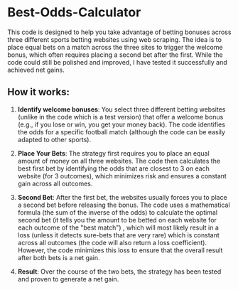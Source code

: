 # Best-Odds-Calculator

This code is designed to help you take advantage of betting bonuses across three different sports betting websites using web scraping. The idea is to place equal bets on a match across the three sites to trigger the welcome bonus, which often requires placing a second bet after the first. While the code could still be polished and improved, I have tested it successfully and achieved net gains.

## How it works:

1. **Identify welcome bonuses**:
   You select three different betting websites (unlike in the code which is a test version) that offer a welcome bonus (e.g., if you lose or win, you get your money back). The code identifies the odds for a specific football match (although the code can be easily adapted to other sports).

2. **Place Your Bets**:
   The strategy first requires you to place an equal amount of money on all three websites. The code then calculates the best first bet by identifying the odds that are closest to 3 on each website (for 3 outcomes), which minimizes risk and ensures a constant gain across all outcomes.

3. **Second Bet**:
   After the first bet, the websites usually forces you to place a second bet before releasing the bonus. The code uses a mathematical formula (the sum of the inverse of the odds) to calculate the optimal second bet (it tells you the amount to be betted on each website for each outcome of the "best match") , which will most likely result in a loss (unless it detects sure-bets that are very rare) which is constant across all outcomes (the code will also return a loss coefficient). However, the code minimizes this loss to ensure that the overall result after both bets is a net gain.

4. **Result**:
   Over the course of the two bets, the strategy has been tested and proven to generate a net gain.


